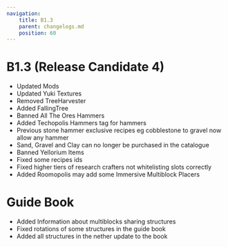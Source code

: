```yaml
---
navigation:
    title: B1.3
    parent: changelogs.md
    position: 60
---
```


# B1.3 (Release Candidate 4)
- Updated Mods
- Updated Yuki Textures
- Removed TreeHarvester
- Added FallingTree
- Banned All The Ores Hammers
- Added Techopolis Hammers tag for hammers
- Previous stone hammer exclusive recipes eg cobblestone to gravel now allow any hammer
- Sand, Gravel and Clay can no longer be purchased in the catalogue
- Banned Yellorium Items
- Fixed some recipes ids
- Fixed higher tiers of research crafters not whitelisting slots correctly
- Added Roomopolis may add some Immersive Multiblock Placers

# Guide Book
- Added Information about multiblocks sharing structures
- Fixed rotations of some structures in the guide book
- Added all structures in the nether update to the book

